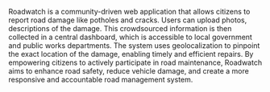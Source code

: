 Roadwatch is a community-driven web application that allows
citizens to report road damage like potholes and cracks. Users can
upload photos, descriptions of the damage. This crowdsourced
information is then collected in a central dashboard, which is
accessible to local government and public works departments. The
system uses geolocalization to pinpoint the exact location of the
damage, enabling timely and efficient repairs. By empowering citizens
to actively participate in road maintenance, Roadwatch aims to
enhance road safety, reduce vehicle damage, and create a more
responsive and accountable road management system.
